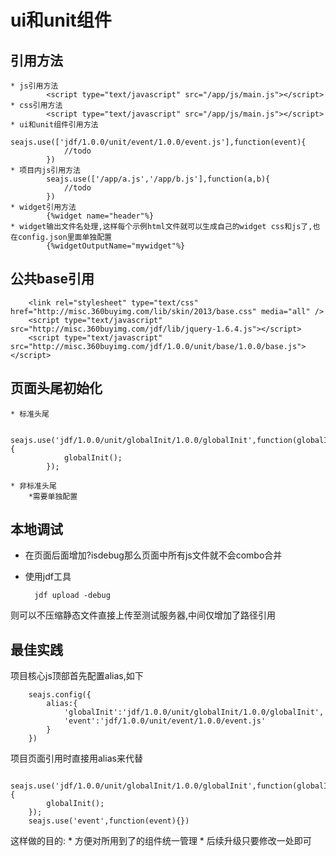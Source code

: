 # ui和unit组件

## 引用方法
	* js引用方法
			<script type="text/javascript" src="/app/js/main.js"></script>
	* css引用方法
			<script type="text/javascript" src="/app/js/main.js"></script>
	* ui和unit组件引用方法
			seajs.use(['jdf/1.0.0/unit/event/1.0.0/event.js'],function(event){ 
				//todo
			})
	* 项目内js引用方法
			seajs.use(['/app/a.js','/app/b.js'],function(a,b){ 
				//todo
			})	
	* widget引用方法
			{%widget name="header"%}
	* widget输出文件名处理,这样每个示例html文件就可以生成自己的widget css和js了,也在config.json里面单独配置
			{%widgetOutputName="mywidget"%}

## 公共base引用

		<link rel="stylesheet" type="text/css" href="http://misc.360buyimg.com/lib/skin/2013/base.css" media="all" />
		<script type="text/javascript" src="http://misc.360buyimg.com/jdf/lib/jquery-1.6.4.js"></script>
		<script type="text/javascript" src="http://misc.360buyimg.com/jdf/1.0.0/unit/base/1.0.0/base.js"></script>


## 页面头尾初始化
	* 标准头尾
			
			seajs.use('jdf/1.0.0/unit/globalInit/1.0.0/globalInit',function(globalInit){
				globalInit();
			});

	* 非标准头尾
		*需要单独配置

## 本地调试
* 在页面后面增加?isdebug那么页面中所有js文件就不会combo合并
* 使用jdf工具

		jdf upload -debug 
则可以不压缩静态文件直接上传至测试服务器,中间仅增加了路径引用

## 最佳实践
项目核心js顶部首先配置alias,如下

		seajs.config({
			alias:{
				'globalInit':'jdf/1.0.0/unit/globalInit/1.0.0/globalInit',
				'event':'jdf/1.0.0/unit/event/1.0.0/event.js'
			}
		})

项目页面引用时直接用alias来代替

		seajs.use('jdf/1.0.0/unit/globalInit/1.0.0/globalInit',function(globalInit){
			globalInit();
		});
		seajs.use('event',function(event){})

这样做的目的:
	* 方便对所用到了的组件统一管理
	* 后续升级只要修改一处即可


